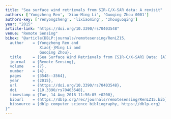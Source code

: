 ```yaml
---
title: "Sea surface wind retrievals from SIR-C/X-SAR data: A revisit"
authors: ['Yongzheng Ren', 'Xiao-Ming Li', 'Guoqing Zhou 0001']
authors-key: ['renyongzheng', 'lixiaoming', 'zhouguoqing']
year: "2015"
article-link: "https://doi.org/10.3390/rs70403548"
venue: "Remote Sensing"
bibex: "@article{DBLP:journals/remotesensing/RenLZ15,
  author    = {Yongzheng Ren and
               Xiao{-}Ming Li and
               Guoqing Zhou},
  title     = {Sea Surface Wind Retrievals from {SIR-C/X-SAR} Data: {A} Revisit},
  journal   = {Remote Sensing},
  volume    = {7},
  number    = {4},
  pages     = {3548--3564},
  year      = {2015},
  url       = {https://doi.org/10.3390/rs70403548},
  doi       = {10.3390/rs70403548},
  timestamp = {Tue, 14 Aug 2018 11:56:05 +0200},
  biburl    = {https://dblp.org/rec/journals/remotesensing/RenLZ15.bib},
  bibsource = {dblp computer science bibliography, https://dblp.org}
}"
---
```

